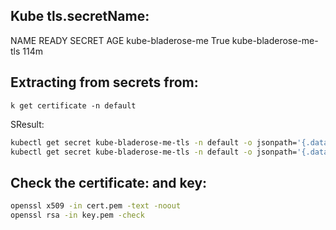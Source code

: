 ## Kube tls.secretName:
NAME                READY   SECRET                  AGE
kube-bladerose-me   True    kube-bladerose-me-tls   114m

## Extracting from secrets from: 
`k get certificate -n default` 

SResult:
```bash
kubectl get secret kube-bladerose-me-tls -n default -o jsonpath='{.data.tls\.crt}' | base64 -d > cert.pem
kubectl get secret kube-bladerose-me-tls -n default -o jsonpath='{.data.tls\.key}' | base64 -d > key.pem
```

## Check the certificate: and key:
```bash
openssl x509 -in cert.pem -text -noout
openssl rsa -in key.pem -check
```
